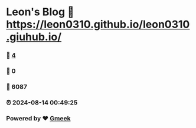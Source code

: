# Leon's Blog :link: https://leon0310.github.io/leon0310.giuhub.io/ 
### :page_facing_up: [4](https://leon0310.github.io/leon0310.giuhub.io//tag.html) 
### :speech_balloon: 0 
### :hibiscus: 6087 
### :alarm_clock: 2024-08-14 00:49:25 
### Powered by :heart: [Gmeek](https://github.com/Meekdai/Gmeek)
